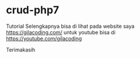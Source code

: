 # crud-php7

Tutorial Selengkapnya bisa di lihat pada website saya https://gilacoding.com/
untuk youtube bisa di  https://youtube.com/gilacoding

Terimakasih
